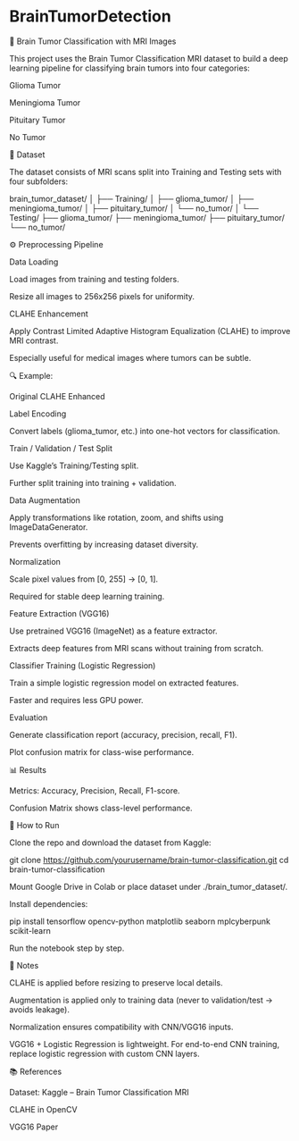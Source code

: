# BrainTumorDetection

🧠 Brain Tumor Classification with MRI Images

This project uses the Brain Tumor Classification MRI dataset
 to build a deep learning pipeline for classifying brain tumors into four categories:

Glioma Tumor

Meningioma Tumor

Pituitary Tumor

No Tumor

📂 Dataset

The dataset consists of MRI scans split into Training and Testing sets with four subfolders:

brain_tumor_dataset/
│
├── Training/
│   ├── glioma_tumor/
│   ├── meningioma_tumor/
│   ├── pituitary_tumor/
│   └── no_tumor/
│
└── Testing/
    ├── glioma_tumor/
    ├── meningioma_tumor/
    ├── pituitary_tumor/
    └── no_tumor/

⚙️ Preprocessing Pipeline

Data Loading

Load images from training and testing folders.

Resize all images to 256x256 pixels for uniformity.

CLAHE Enhancement

Apply Contrast Limited Adaptive Histogram Equalization (CLAHE) to improve MRI contrast.

Especially useful for medical images where tumors can be subtle.

🔍 Example:

Original	CLAHE Enhanced

	

Label Encoding

Convert labels (glioma_tumor, etc.) into one-hot vectors for classification.

Train / Validation / Test Split

Use Kaggle’s Training/Testing split.

Further split training into training + validation.

Data Augmentation

Apply transformations like rotation, zoom, and shifts using ImageDataGenerator.

Prevents overfitting by increasing dataset diversity.

Normalization

Scale pixel values from [0, 255] → [0, 1].

Required for stable deep learning training.

Feature Extraction (VGG16)

Use pretrained VGG16 (ImageNet) as a feature extractor.

Extracts deep features from MRI scans without training from scratch.

Classifier Training (Logistic Regression)

Train a simple logistic regression model on extracted features.

Faster and requires less GPU power.

Evaluation

Generate classification report (accuracy, precision, recall, F1).

Plot confusion matrix for class-wise performance.

📊 Results

Metrics: Accuracy, Precision, Recall, F1-score.

Confusion Matrix shows class-level performance.

🚀 How to Run

Clone the repo and download the dataset from Kaggle:

git clone https://github.com/yourusername/brain-tumor-classification.git
cd brain-tumor-classification


Mount Google Drive in Colab or place dataset under ./brain_tumor_dataset/.

Install dependencies:

pip install tensorflow opencv-python matplotlib seaborn mplcyberpunk scikit-learn


Run the notebook step by step.

📌 Notes

CLAHE is applied before resizing to preserve local details.

Augmentation is applied only to training data (never to validation/test → avoids leakage).

Normalization ensures compatibility with CNN/VGG16 inputs.

VGG16 + Logistic Regression is lightweight. For end-to-end CNN training, replace logistic regression with custom CNN layers.

📚 References

Dataset: Kaggle – Brain Tumor Classification MRI

CLAHE in OpenCV

VGG16 Paper
